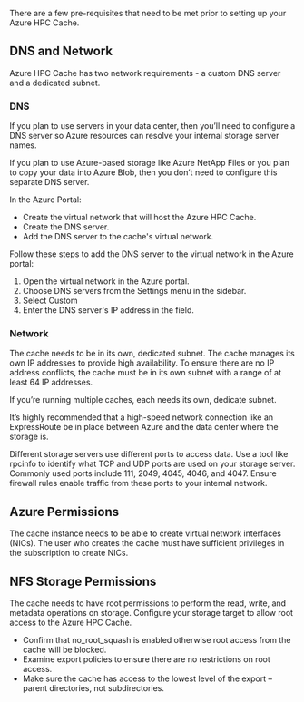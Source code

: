 There are a few pre-requisites that need to be met prior to setting up your Azure HPC Cache.

## DNS and Network

Azure HPC Cache has two network requirements - a custom DNS server and a dedicated subnet.

### DNS

If you plan to use servers in your data center, then you’ll need to configure a DNS server so Azure resources can resolve your internal storage server names.

If you plan to use Azure-based storage like Azure NetApp Files or you plan to copy your data into Azure Blob, then you don’t need to configure this separate DNS server.

In the Azure Portal:

- Create the virtual network that will host the Azure HPC Cache.
- Create the DNS server.
- Add the DNS server to the cache's virtual network.

Follow these steps to add the DNS server to the virtual network in the Azure portal:

1. Open the virtual network in the Azure portal.
1. Choose DNS servers from the Settings menu in the sidebar.
1. Select Custom
1. Enter the DNS server's IP address in the field.

### Network

The cache needs to be in its own, dedicated subnet. The cache manages its own IP addresses to provide high availability. To ensure there are no IP address conflicts, the cache must be in its own subnet with a range of at least 64 IP addresses.

If you’re running multiple caches, each needs its own, dedicate subnet.

It’s highly recommended that a high-speed network connection like an ExpressRoute be in place between Azure and the data center where the storage is.

Different storage servers use different ports to access data. Use a tool like rpcinfo to identify what TCP and UDP ports are used on your storage server. Commonly used ports include 111, 2049, 4045, 4046, and 4047. Ensure firewall rules enable traffic from these ports to your internal network.

## Azure Permissions

The cache instance needs to be able to create virtual network interfaces (NICs). The user who creates the cache must have sufficient privileges in the subscription to create NICs.

## NFS Storage Permissions

The cache needs to have root permissions to perform the read, write, and metadata operations on storage. Configure your storage target to allow root access to the Azure HPC Cache.

- Confirm that no_root_squash is enabled otherwise root access from the cache will be blocked.
- Examine export policies to ensure there are no restrictions on root access.
- Make sure the cache has access to the lowest level of the export – parent directories, not subdirectories.
